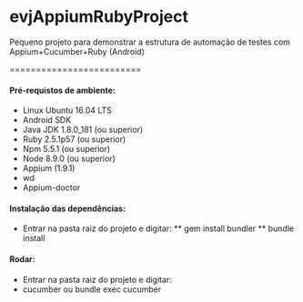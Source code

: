 # evjAppiumRubyProject
Pequeno projeto para demonstrar a estrutura de automação de testes com Appium+Cucumber+Ruby (Android)

=========================

#### Pré-requistos de ambiente:

* Linux Ubuntu 16.04 LTS
* Android SDK
* Java JDK 1.8.0_181 (ou superior)
* Ruby 2.5.1p57 (ou superior)
* Npm 5.5.1 (ou superior)
* Node 8.9.0 (ou superior)
* Appium (1.9.1)
* wd
* Appium-doctor

#### Instalação das dependências:
* Entrar na pasta raiz do projeto e digitar:
** gem install bundler
** bundle install

#### Rodar:

* Entrar na pasta raiz do projeto e digitar:
* cucumber ou bundle exec cucumber

